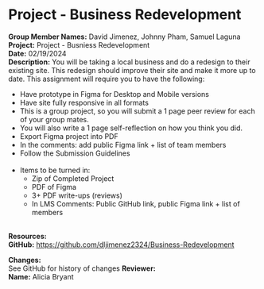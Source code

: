 # Project - Business Redevelopment

<b>Group Member Names:</b> David Jimenez, Johnny Pham, Samuel Laguna<br>
<b>Project:</b> Project - Busniess Redevelopment <br>
<b>Date:</b> 02/19/2024 <br>
<strong>Description:</strong>
You will be taking a local business and do a redesign to their existing site. This redesign should improve their site and make it more up to date. This assignment will require you to have the following:
* Have prototype in Figma for Desktop and Mobile versions
* Have site fully responsive in all formats
* This is a group project, so you will submit a 1 page peer review for each of your group mates.
* You will also write a 1 page self-reflection on how you think you did.
* Export Figma project into PDF
* In the comments: add public Figma link + list of team members
* Follow the Submission Guidelines <br><br>
* Items to be turned in:
    * Zip of Completed Project
    * PDF of Figma
    * 3+ PDF write-ups (reviews)
    * In LMS Comments: Public GitHub link, public Figma link + list of members
<br><br>

<b>Resources:</b> <br>
<b>GitHub:</b> https://github.com/dljimenez2324/Business-Redevelopment <br>

<b>Changes:</b> <br>
See GitHub for history of changes
<b>Reviewer:</b> <br>
<b>Name:</b> Alicia Bryant <br>
